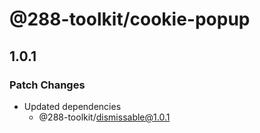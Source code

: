 # @288-toolkit/cookie-popup

## 1.0.1

### Patch Changes

- Updated dependencies
  - @288-toolkit/dismissable@1.0.1
